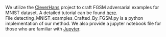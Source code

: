 We utilize the [CleverHans](https://github.com/tensorflow/cleverhans) project to craft FGSM adversarial examples for MNIST dataset. A detailed tutorial can be found [here](https://github.com/tensorflow/cleverhans/blob/master/tutorials/mnist_tutorial_tf.md).</br>
File detecting_MNIST_examples_Crafted_By_FGSM.py is a python implementation of our method. We also provide a jupyter notebook file for those who are familiar with [Jupyter](http://jupyter.org/).
